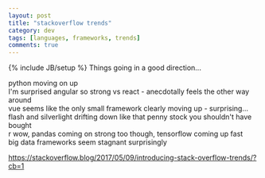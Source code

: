 ```yaml
---
layout: post
title: "stackoverflow trends"
category: dev
tags: [languages, frameworks, trends]
comments: true
---
```

{% include JB/setup %}
Things going in a good direction...
  
python moving on up  
I'm surprised angular so strong vs react - anecdotally feels the other way around  
vue seems like the only small framework clearly moving up - surprising...  
flash and silverlight drifting down like that penny stock you shouldn't have bought  
r wow, pandas coming on strong too though, tensorflow coming up fast  
big data frameworks seem stagnant surprisingly  
  
<https://stackoverflow.blog/2017/05/09/introducing-stack-overflow-trends/?cb=1>

